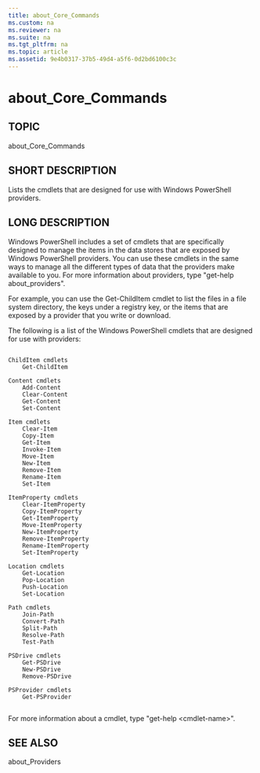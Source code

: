 ```yaml
---
title: about_Core_Commands
ms.custom: na
ms.reviewer: na
ms.suite: na
ms.tgt_pltfrm: na
ms.topic: article
ms.assetid: 9e4b0317-37b5-49d4-a5f6-0d2bd6100c3c
---
```

# about_Core_Commands
## TOPIC  
 about\_Core\_Commands  
  
## SHORT DESCRIPTION  
 Lists the cmdlets that are designed for use with Windows PowerShell providers.  
  
## LONG DESCRIPTION  
 Windows PowerShell includes a set of cmdlets that are specifically designed to manage the items in the data stores that are exposed by Windows PowerShell providers. You can use these cmdlets in the same ways to manage all the different types of data that the providers make available to you. For more information about providers, type "get\-help about\_providers".  
  
 For example, you can use the Get\-ChildItem cmdlet to list the files in a file system directory, the keys under a registry key, or the items that are exposed by a provider that you write or download.  
  
 The following is a list of the Windows PowerShell cmdlets that are designed for use with providers:  
  
```  
  
ChildItem cmdlets  
    Get-ChildItem  
  
Content cmdlets  
    Add-Content  
    Clear-Content  
    Get-Content  
    Set-Content  
  
Item cmdlets  
    Clear-Item  
    Copy-Item  
    Get-Item  
    Invoke-Item  
    Move-Item  
    New-Item  
    Remove-Item  
    Rename-Item  
    Set-Item  
  
ItemProperty cmdlets  
    Clear-ItemProperty  
    Copy-ItemProperty  
    Get-ItemProperty  
    Move-ItemProperty  
    New-ItemProperty  
    Remove-ItemProperty  
    Rename-ItemProperty  
    Set-ItemProperty  
  
Location cmdlets  
    Get-Location  
    Pop-Location  
    Push-Location  
    Set-Location  
  
Path cmdlets  
    Join-Path  
    Convert-Path  
    Split-Path  
    Resolve-Path  
    Test-Path  
  
PSDrive cmdlets  
    Get-PSDrive  
    New-PSDrive  
    Remove-PSDrive  
  
PSProvider cmdlets  
    Get-PSProvider  
  
```  
  
 For more information about a cmdlet, type "get\-help \<cmdlet\-name\>".  
  
## SEE ALSO  
 about\_Providers